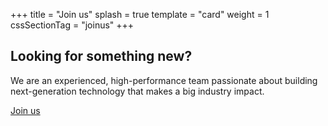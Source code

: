 +++
title = "Join us"
splash = true
template = "card"
weight = 1
cssSectionTag = "joinus"
+++

## Looking for something new?

We are an experienced, high-performance team passionate about building next-generation technology that makes a big industry impact.

[Join us](http://www.jobscore.com/jobs/skyportsystems)
